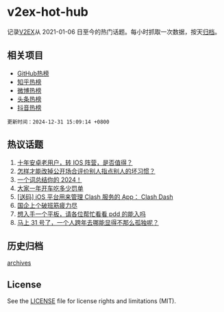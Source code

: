 # v2ex-hot-hub

 记录[V2EX](https://www.v2ex.com/)从 2021-01-06 日至今的热门话题。每小时抓取一次数据，按天[归档](archives)。
 
 ## 相关项目

- [GitHub热榜](https://github.com/lonnyzhang423/github-hot-hub)
- [知乎热榜](https://github.com/lonnyzhang423/zhihu-hot-hub)
- [微博热榜](https://github.com/lonnyzhang423/weibo-hot-hub)
- [头条热榜](https://github.com/lonnyzhang423/toutiao-hot-hub)
- [抖音热榜](https://github.com/lonnyzhang423/douyin-hot-hub)


 `更新时间：2024-12-31 15:09:14 +0800`

## 热议话题

1. [十年安卓老用户，转 IOS 阵营，是否值得？](https://www.v2ex.com/t/1101339)
1. [怎样才能改掉公开场合评价别人指点别人的坏习惯？](https://www.v2ex.com/t/1101430)
1. [一个词总结你的 2024！](https://www.v2ex.com/t/1101473)
1. [大家一年开车吃多少罚单](https://www.v2ex.com/t/1101303)
1. [[送码] iOS 平台用来管理 Clash 服务的 App： Clash Dash](https://www.v2ex.com/t/1101519)
1. [国企上个破班筋疲力尽](https://www.v2ex.com/t/1101342)
1. [想入手一个平板，请各位帮忙看看 pdd 的能入吗](https://www.v2ex.com/t/1101431)
1. [马上 31 号了，一个人跨年去哪能显得不那么孤独呢？](https://www.v2ex.com/t/1101351)

## 历史归档

[archives](archives)

## License

See the [LICENSE](LICENSE) file for license rights and limitations (MIT).
